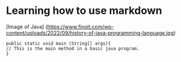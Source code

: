 # Learning how to use markdown

[Image of Java] (https://www.finoit.com/wp-content/uploads/2022/09/history-of-java-programming-language.jpg)


```
public static void main (String[] args){
// This is the main method in a basic java program.
}
```
